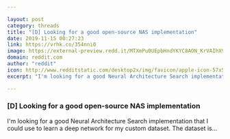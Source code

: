 ```yaml
---

layout: post
category: threads
title: "[D] Looking for a good open-source NAS implementation"
date: 2019-11-15 00:27:23
link: https://vrhk.co/354nni0
image: https://external-preview.redd.it/MTXmPu0UEpbHndYKYC8AON_KrVAIhX9zvReNf9kmuCc.jpg?width=339&height=177.486910995&auto=webp&s=a38bb178fc786886afdd19b1adfb75b1e1863c6c
domain: reddit.com
author: "reddit"
icon: http://www.redditstatic.com/desktop2x/img/favicon/apple-icon-57x57.png
excerpt: "I'm looking for a good Neural Architecture Search implementation that I could use to learn a deep network for my custom dataset. The dataset is..."

---
```


### [D] Looking for a good open-source NAS implementation

I'm looking for a good Neural Architecture Search implementation that I could use to learn a deep network for my custom dataset. The dataset is...